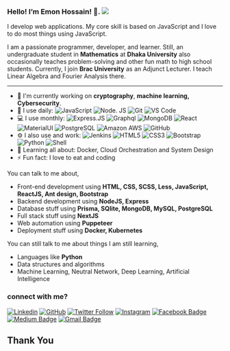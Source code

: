 ### Hello! I’m Emon Hossain! 👋.  ![](https://pronoun.cyou/x/y?subject=He&object=Him&height=20)

I develop web applications. My core skill is based on JavaScript and I love to do most things using JavaScript.

I am a passionate programmer, developer, and learner. Still, an undergraduate student in **Mathematics** at **Dhaka University** also occasionally teaches problem-solving and other fun math to high school students. Currently, I join **Brac University** as an Adjunct Lecturer. I teach Linear Algebra and Fourier Analysis there.  



<!-- ![Github Stats](https://github-readme-stats.vercel.app/api?username=emonhossainraihan&show_icons=true&title_color=fff&icon_color=79ff97&text_color=9f9f9f&bg_color=151515)

![Top Language](https://github-readme-stats.vercel.app/api/top-langs/?username=emonhossainraihan&layout=compact) -->

*************

- 🏢 I'm currently working on **cryptography**, **machine learning, Cybersecurity**.
- 🚀 I use daily:
  ![JavaScript](https://img.shields.io/badge/-JavaScript-black?style=plastic&logo=javascript)
  ![Node. JS](https://img.shields.io/badge/-Node.JS-black?style=plastic&logo=Node.js) 
  ![Git](https://img.shields.io/badge/-Git-black?style=plastic&logo=git)
  ![VS Code](https://img.shields.io/badge/-VS%20Code-007ACC?style=plastic&logo=visual-studio-code)
- 💻 I use monthly:
  ![Express.JS](https://img.shields.io/badge/-Express.JS-c7b198?style=plastic&logo=Express.JS) 
  ![Graphql](https://img.shields.io/badge/-Graphql-E10098?style=plastic&logo=Graphql)
  ![MongoDB](https://img.shields.io/badge/-MongoDB-black?style=plastic&logo=mongodb)
  ![React](https://img.shields.io/badge/-React-3b2e5a?style=plastic&logo=react)
  ![MaterialUI](https://img.shields.io/badge/-MatrialUI-0081CB?style=plastic&logo=material-UI)
  ![PostgreSQL](https://img.shields.io/badge/-PostgreSQL-336791?style=plastic&logo=postgresql)
  ![Amazon AWS](https://img.shields.io/badge/Amazon%20AWS-232F3E?style=plastic&logo=amazon-aws)
  ![GitHub](https://img.shields.io/badge/-GitHub-181717?style=plastic&logo=github)
- ⚙️ I also use and work: 
  ![Jenkins](https://img.shields.io/badge/-Jenkins-black?style=plastic&logo=Jenkins)
  ![HTML5](https://img.shields.io/badge/-HTML5-E34F26?style=plastic&logo=html5&logoColor=white)
  ![CSS3](https://img.shields.io/badge/-CSS3-1572B6?style=plastic&logo=css3)
  ![Bootstrap](https://img.shields.io/badge/-Bootstrap-563D7C?style=plastic&logo=bootstrap)
  ![Python](https://img.shields.io/badge/-Python-8fcfd1?style=plastic&logo=Python)
  ![Shell](https://img.shields.io/badge/-Shell-blasck?style=plastic&logo=Shell)
- 🌱 Learning all about: Docker, Cloud Orchestration and System Design
- ⚡️ Fun fact: I love to eat and coding

<!-- ![Profile views](https://gpvc.arturio.dev/emonhossainraihan) -->

You can talk to me about,
- Front-end development using **HTML, CSS, SCSS, Less, JavaScript, ReactJS, Ant design, Bootstrap**
- Backend development using **NodeJS, Express**
- Database stuff using **Prisma, SQlite, MongoDB, MySQL, PostgreSQL**
- Full stack stuff using **NextJS**
- Web automation using **Puppeteer**
- Deployment stuff using **Docker, Kubernetes**

You can still talk to me about things I am still learning,
- Languages like **Python**
- Data structures and algorithms
- Machine Learning, Neutral Network, Deep Learning, Artificial Intelligence 

### connect with me?

[![Linkedin](https://img.shields.io/badge/-emonhossainraihan-blue?style=flat-square&logo=Linkedin&logoColor=white&link=https://www.linkedin.com/in/emonhossainraihan/)](https://www.linkedin.com/in/emonhossainraihan/)
[![GitHub](https://img.shields.io/github/followers/emonhossainraihan?label=follow&style=social)](https://github.com/emonhossainraihan)
[![Twitter Follow](https://img.shields.io/twitter/follow/emonhossain_dev?style=social)](https://twitter.com/emonhossain_dev)
[![Instagram](https://img.shields.io/badge/emonhossainraihan-%23E4405F.svg?&style=flat-square&logo=instagram&logoColor=white&link=https://www.instagram.com/emonhossainraihan/)](https://www.instagram.com/emonhossainraihan/)
[![Facebook Badge](https://img.shields.io/badge/-emonhossainraihan-blue?style=flat-square&logo=Facebook&logoColor=white&link=https://www.facebook.com/emonhossainraihan/)](https://www.facebook.com/emonhossainraihan/)
[![Medium Badge](https://img.shields.io/badge/-@emonhossainraihan-black?style=flat-square&labelColor=000000&logo=Medium&link=https://medium.com/@emonhossainraihan/)](https://medium.com/@emonhossainraihan)
[![Gmail Badge](https://img.shields.io/badge/-mdemon7475@gmail.com-c14438?style=plastic&logo=Gmail&logoColor=white&link=mailto:mdemon7475@gmail.com)](mailto:mdemon7475@gmail.com)

## Thank You

